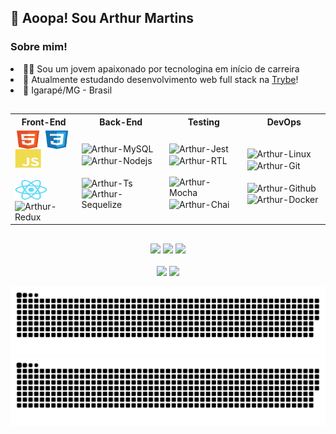 ## 👋 Aoopa! Sou Arthur Martins

<h3><strong>Sobre mim!</strong></h3>

<div align="left" style="display: inline_block">
  <li>🧑‍💻 Sou um jovem apaixonado por tecnologina em início de carreira</li>
  <li>📖 Atualmente estudando desenvolvimento web full stack na <a href="https://betrybe.com">Trybe</a>!</li>
  <li>🧀 Igarapé/MG - Brasil</li>
</div>

##

<div align="center" style="display: inline_block">
<table>
  <tr>
    <th>Front-End</th>
    <th>Back-End</th>
    <th>Testing</th>
    <th>DevOps</th>
  </tr>
  <tr>
    <td>
      <img align="center" alt="Arthur-HTML" height="30" width="42" src="https://raw.githubusercontent.com/devicons/devicon/master/icons/html5/html5-original.svg">
      <img align="center" alt="Arthur-CSS" height="30" width="42" src="https://raw.githubusercontent.com/devicons/devicon/master/icons/css3/css3-original.svg">
      <img align="center" alt="Arthur-Js" height="30" width="42" src="https://raw.githubusercontent.com/devicons/devicon/master/icons/javascript/javascript-plain.svg">
      <br/>
      <br/>
      <img align="center" alt="Arthur-React" height="36" width="52" src="https://raw.githubusercontent.com/devicons/devicon/master/icons/react/react-original.svg">
      <img align="center" alt="Arthur-Redux" height="31" width="44" src="https://cdn.jsdelivr.net/gh/devicons/devicon/icons/redux/redux-original.svg" />
    </td>
    <td>
      <img align="center" alt="Arthur-MySQL" height="48" width="56" src="https://cdn.jsdelivr.net/gh/devicons/devicon/icons/mysql/mysql-original-wordmark.svg">
      <img align="center" alt="Arthur-Nodejs" height="32" width="42" src="https://cdn.jsdelivr.net/gh/devicons/devicon/icons/nodejs/nodejs-original.svg" />
      <br/>
      <br/>
      <img align="center" alt="Arthur-Ts" height="30" width="42" src="https://cdn.jsdelivr.net/gh/devicons/devicon/icons/typescript/typescript-original.svg" />
      <img align="center" alt="Arthur-Sequelize" height="34" width="42" src="https://cdn.jsdelivr.net/gh/devicons/devicon/icons/sequelize/sequelize-original.svg" />
    </td>
    <td>
      <img align="center" alt="Arthur-Jest" height="30" width="48" src="https://cdn.jsdelivr.net/gh/devicons/devicon/icons/jest/jest-plain.svg" />
      <img align="center" alt="Arthur-RTL" height="34" width="34" src="https://testing-library.com/img/octopus-128x128.png" />
      <br>
      <br>
      <img align="center" alt="Arthur-Mocha" height="34" width="50" src="https://cdn.jsdelivr.net/gh/devicons/devicon/icons/mocha/mocha-plain.svg" />
      <img align="center" alt="Arthur-Chai" height="36" width="36" src="https://www.chaijs.com/img/chai-logo-small.png" />
    </td>
    <td>
      <img align="center" alt="Arthur-Linux" height="30" width="42" src="https://cdn.jsdelivr.net/gh/devicons/devicon/icons/linux/linux-original.svg" />
      <img align="center" alt="Arthur-Git" height="30" width="42" src="https://cdn.jsdelivr.net/gh/devicons/devicon/icons/git/git-original.svg" />
      <br>
      <br>
      <img align="center" alt="Arthur-Github" height="38" width="42" src="https://cdn.jsdelivr.net/gh/devicons/devicon/icons/github/github-original.svg" />
      <img align="center" alt="Arthur-Docker" height="41" width="50" src="https://cdn.jsdelivr.net/gh/devicons/devicon/icons/docker/docker-original.svg">
    </td>
  </tr>
</table>
</div>

##

<div> 
  <div align="center">
     <a href = "mailto:martinsarthur07@gmail.com" target="_blank"><img src="https://img.shields.io/badge/Gmail-D14836?style=for-the-badge&logo=gmail&logoColor=white"></a>
       <a href="https://www.linkedin.com/in/arthur-martins-leal-peixoto/" target="_blank"><img src="https://img.shields.io/badge/-LinkedIn-%230077B5?style=for-the-badge&logo=linkedin&logoColor=white"></a>
        <a href="https://www.instagram.com/zu1lu/" target="_blank"><img src="https://img.shields.io/badge/-Instagram-%23E4405F?style=for-the-badge&logo=instagram&logoColor=white" target="_blank"></a>
  </div>
  <br/>
  <div align="center">
    <img height="180em" src="https://github-readme-stats.vercel.app/api?username=Zul1u&count_private=true&show_icons=true&theme=nord" />
    <img height="180em" src="https://github-readme-stats.vercel.app/api/top-langs/?username=Zul1u&layout=compact&theme=nord" />
  </div>
</div>

<div align="center">

![GitHub Snake Light](https://github.com/Zul1u/Zul1u/blob/output/github-contribution-grid-snake.svg#gh-light-mode-only)
![GitHub Snake Dark](https://github.com/Zul1u/Zul1u/blob/output/github-contribution-grid-snake-dark.svg#gh-dark-mode-only)

</div>
